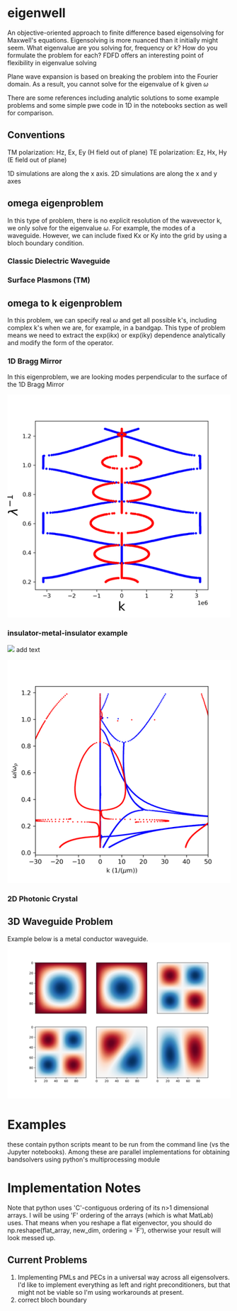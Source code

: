 # eigenwell
An objective-oriented approach to finite difference based eigensolving for Maxwell's equations. Eigensolving is more nuanced than it initially might seem. What eigenvalue are you solving for, frequency or k? How do you formulate the problem for each? FDFD offers an interesting point of flexibility in eigenvalue solving 

Plane wave expansion is based on breaking the problem into the Fourier domain. As a result, you cannot solve for the eigenvalue of k given $\omega$

There are some references including analytic solutions to some example problems and some simple pwe code in 1D in the notebooks section as well for comparison.

## Conventions
TM polarization: Hz, Ex, Ey (H field out of plane)
TE polarization: Ez, Hx, Hy (E field out of plane)

1D simulations are along the x axis. 2D simulations are along the x and y axes


## omega eigenproblem
In this type of problem, there is no explicit resolution of the wavevector k, we only solve for the eigenvalue $\omega$. For example, the modes of a waveguide. However, we can include fixed Kx or Ky into the grid by using a bloch boundary condition. 

### Classic Dielectric Waveguide

### Surface Plasmons (TM)

## omega to k eigenproblem
In this problem, we can specify real $\omega$ and get all possible k's, including complex k's when we are, for example, in a bandgap. This type of problem means we need to extract the exp(ikx) or exp(iky) dependence analytically and modify the form of the operator.

### 1D Bragg Mirror
In this eigenproblem, we are looking modes perpendicular to the surface of the 1D Bragg Mirror

![Alt text](./img/bragg_mirror.png?raw=true "Title")


### insulator-metal-insulator example
<img src="https://render.githubusercontent.com/render/math?math=e^{i \pi} = -1"> add text

![Alt text](./img/IMI_band_structure.png?raw=true "Title")

### 2D Photonic Crystal

## 3D Waveguide Problem

Example below is a metal conductor waveguide.
![Alt text](./img/conductor_3D_waveguide.png?raw=true "Title")


# Examples
these contain python scripts meant to be run from the command line (vs the Jupyter notebooks). Among these are parallel implementations for obtaining bandsolvers using python's multiprocessing module

# Implementation Notes
Note that python uses 'C'-contiguous ordering of its n>1 dimensional arrays. I will be using 'F' ordering of the arrays (which is what MatLab) uses. That means when you reshape a flat eigenvector, you should do np.reshape(flat_array, new_dim, ordering = 'F'), otherwise your result will look messed up.

## Current Problems
1. Implementing PMLs and PECs in a universal way across all eigensolvers. I'd like to implement everything as left and right preconditioners, but that might not be viable so I'm using workarounds at present.
2. correct bloch boundary
